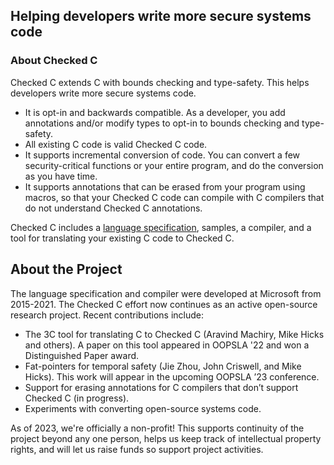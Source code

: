 ## Helping developers write more secure systems code

### About Checked C

Checked C extends C with bounds checking and type-safety.  This helps developers write more secure systems code.
 * It is opt-in and backwards compatible. As a developer,  you add annotations and/or modify types to opt-in to bounds checking and type-safety. 
 * All existing C code is valid Checked C code. 
 * It supports incremental conversion of code. You can convert a few security-critical functions or your entire program, and do the conversion
   as you have time.
 * It supports annotations that can be erased from your program using macros, so that your Checked C code can compile with C
   compilers that do not understand Checked C annotations.

Checked C includes a [language specification](https://github.com/checkedc/checkedc/releases/download/v1.0/checkedc-v1.0.pdf), 
samples, a compiler, and a tool for translating your existing C code to Checked C.

## About the Project

 The language specification and compiler were developed at Microsoft from 2015-2021.  The Checked C effort 
 now continues as an active open-source research project. Recent contributions include:
 
 - The 3C tool for translating C to Checked C (Aravind Machiry, Mike Hicks and others).
  A paper on this tool appeared in OOPSLA '22 and won a Distinguished Paper award.
 - Fat-pointers for temporal safety (Jie Zhou, John Criswell, and Mike Hicks). This work
   will appear in the upcoming OOPSLA ’23 conference.
 - Support for erasing annotations for C compilers that don’t support  Checked C (in progress).
 -  Experiments with converting open-source systems code.
 
 As of 2023, we're officially a non-profit!  This supports continuity of the project beyond any
 one person, helps us keep track of intellectual property rights, and will let us raise funds 
 so support project activities.
 
<!--
## Learning more

## Organization of the rpos
-->
